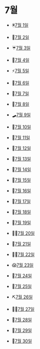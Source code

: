 # 7월

- 🖲️[7월 1일](7.1.md)

- 🧲[7월 2일](7.2.md)

- ☔[7월 3일](7.3.md)

- 🌅[7월 4일](7.4.md)

- ⚡[7월 5일](7.5.md)

- 🥖[7월 6일](7.6.md)

- 🐚[7월 7일](7.7.md)

- 🤙[7월 8일](7.8.md)

- 🛹[7월 9일](7.9.md)

- 🐷[7월 10일](7.10.md)

- 🌷[7월 11일](7.11.md)

- 🦺[7월 12일](7.12.md)

- 🦿[7월 13일](7.13.md)

- 👏[7월 14일](7.14.md)

- 🍜[7월 15일](7.15.md)

- 🧔[7월 16일](7.16.md)

- 🤠[7월 17일](7.17.md)

- 👾[7월 18일](7.18.md)

- 🤒[7월 19일](7.19.md)

- 👩‍🏭[7월 20일](7.20.md)

- 🧳[7월 21일](7.21.md)

- 🕵️‍♀️[7월 22일](7.22.md)

- 😱[7월 23일](7.23.md)

- 🐾[7월 24일](7.24.md)

- 🌋[7월 25일](7.25.md)

- ⛏️[7월 26일](7.26.md)

- 👨‍🚀[7월 27일](7.27.md)

- 👘[7월 28일](7.28.md)

- 🧤[7월 29일](7.29.md)

- 💨[7월 30일](7.30.md)

  
